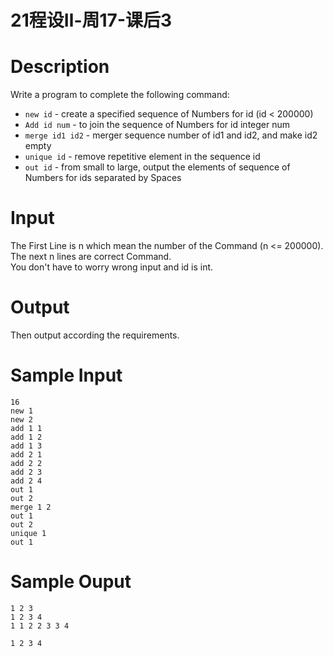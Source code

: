 # 21程设Ⅱ-周17-课后3

# Description

Write a program to complete the following command:    
- ``new id`` - create a specified sequence of Numbers for id (id < 200000)    
- ``Add id num`` - to join the sequence of Numbers for id integer num    
- ``merge id1 id2`` - merger sequence number of id1 and id2, and make id2 empty    
- ``unique id`` - remove repetitive element in the sequence id    
- ``out id`` - from small to large, output the elements of sequence of Numbers for ids separated by Spaces   

# Input
The First Line is n which mean the number of the Command (n <= 200000).   
The next n lines are correct Command.   
You don't have to worry wrong input and id is int.   

# Output
Then output according the requirements.   

# Sample Input
```
16 
new 1 
new 2 
add 1 1 
add 1 2 
add 1 3 
add 2 1 
add 2 2 
add 2 3 
add 2 4 
out 1 
out 2 
merge 1 2 
out 1 
out 2 
unique 1 
out 1
```

# Sample Ouput
```
1 2 3 
1 2 3 4 
1 1 2 2 3 3 4

1 2 3 4
```